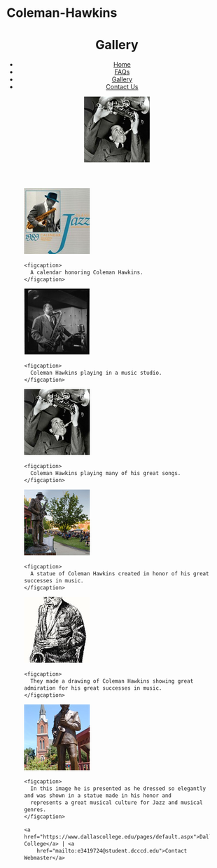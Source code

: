   # Coleman-Hawkins
<!DOCTYPE html>
<html lang="en">

<head>
  <meta charset="UTF-8">
  <meta name="viewport" content="width=device-width, initial-scale=1.0">
  <title>Gallery</title>
  <link rel="stylesheet" href="css/style.css">
  <link rel="stylesheet" href="css/layout.css">
  <link rel="icon" type="image/png" sizes="32x32" href="images/favicon-32x32.png">
</head>

<body>
  
  <header>
  <h1 class="p1">
    Gallery

  </h1>
  
  <nav>
    <ul>
      <li><a href="index.html">Home</a></li>
      <li><a href="faq.html">FAQs</a></li>
      <li><a href="gallery.html">Gallery</a></li>
      <li><a href="contact-us.html">Contact Us</a></li>
    </ul>
  </nav>
  <img src="pathlogo/logo.jpg" alt="Logo" class="logo">
</header>
  <main>
  <figure>
    <a href="pictures/picture_1.jpg"> <img src="pictures/picture_1small.jpg" alt="A calendar honoring Coleman Hawkins"></a>

    <figcaption>
      A calendar honoring Coleman Hawkins.
    </figcaption>
  </figure>

  <figure>
    <a href="pictures/picture_2.jpg"> <img src="pictures/picture_2small.jpg" alt="Coleman Hawkins playing in a music studio"></a>

    <figcaption>
      Coleman Hawkins playing in a music studio.
    </figcaption>
  </figure>

  <figure>
    <a href="pictures/picture_3.jpg"><img src="pictures/picture_3small.jpg" alt="Coleman Hawkins playing many of his great songs"></a>

    <figcaption>
      Coleman Hawkins playing many of his great songs.
    </figcaption>
  </figure>

  <figure>
    <a href="pictures/picture_4.jpg"><img src="pictures/picture_4small.jpg" alt="A statue of Coleman Hawkins"></a>

    <figcaption>
      A statue of Coleman Hawkins created in honor of his great successes in music.
    </figcaption>
  </figure>

  <figure>
    <a href="pictures/picture_5.jpg"><img src="pictures/picture_5small.jpg" alt="Drawing of Coleman Hawkins"></a>

    <figcaption>
      They made a drawing of Coleman Hawkins showing great admiration for his great successes in music.
    </figcaption>
  </figure>

  <figure>
    <a href="pictures/picture_6.jpg"><img src="pictures/picture_6small.jpg" alt="Image he is presented as he dressed so elegantly"></a>

    <figcaption>
      In this image he is presented as he dressed so elegantly and was shown in a statue made in his honor and
      represents a great musical culture for Jazz and musical genres.
    </figcaption>
  </figure>
</main>
<figure>
<footer>

    <a href="https://www.dallascollege.edu/pages/default.aspx">Dallas College</a> | <a
        href="mailto:e3419724@student.dcccd.edu">Contact Webmaster</a>

</footer>
</figure>
</body>

</html>
